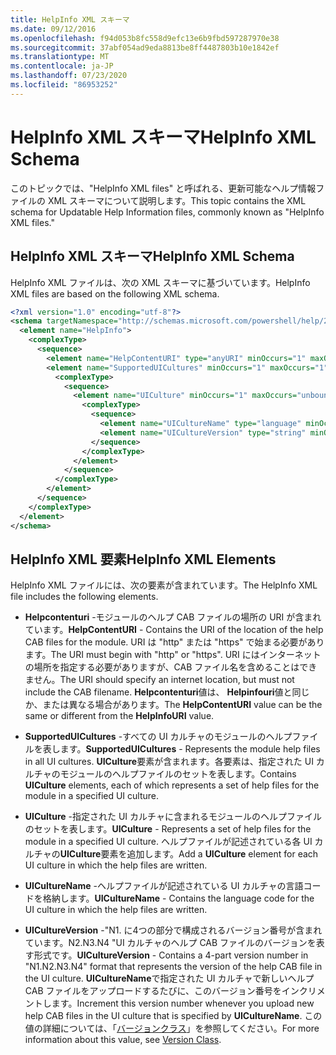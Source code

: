```yaml
---
title: HelpInfo XML スキーマ
ms.date: 09/12/2016
ms.openlocfilehash: f94d053b8fc558d9efc13e6b9fbd597287970e38
ms.sourcegitcommit: 37abf054ad9eda8813be8ff4487803b10e1842ef
ms.translationtype: MT
ms.contentlocale: ja-JP
ms.lasthandoff: 07/23/2020
ms.locfileid: "86953252"
---
```

# <a name="helpinfo-xml-schema"></a><span data-ttu-id="50fda-102">HelpInfo XML スキーマ</span><span class="sxs-lookup"><span data-stu-id="50fda-102">HelpInfo XML Schema</span></span>

<span data-ttu-id="50fda-103">このトピックでは、"HelpInfo XML files" と呼ばれる、更新可能なヘルプ情報ファイルの XML スキーマについて説明します。</span><span class="sxs-lookup"><span data-stu-id="50fda-103">This topic contains the XML schema for Updatable Help Information files, commonly known as "HelpInfo XML files."</span></span>

## <a name="helpinfo-xml-schema"></a><span data-ttu-id="50fda-104">HelpInfo XML スキーマ</span><span class="sxs-lookup"><span data-stu-id="50fda-104">HelpInfo XML Schema</span></span>

<span data-ttu-id="50fda-105">HelpInfo XML ファイルは、次の XML スキーマに基づいています。</span><span class="sxs-lookup"><span data-stu-id="50fda-105">HelpInfo XML files are based on the following XML schema.</span></span>

```xml
<?xml version="1.0" encoding="utf-8"?>
<schema targetNamespace="http://schemas.microsoft.com/powershell/help/2010/05" xmlns="http://www.w3.org/2001/XMLSchema">
  <element name="HelpInfo">
    <complexType>
      <sequence>
        <element name="HelpContentURI" type="anyURI" minOccurs="1" maxOccurs="1" />
        <element name="SupportedUICultures" minOccurs="1" maxOccurs="1">
          <complexType>
            <sequence>
              <element name="UICulture" minOccurs="1" maxOccurs="unbounded">
                <complexType>
                  <sequence>
                    <element name="UICultureName" type="language" minOccurs="1" maxOccurs="1" />
                    <element name="UICultureVersion" type="string" minOccurs="1" maxOccurs="1" />
                  </sequence>
                </complexType>
              </element>
            </sequence>
          </complexType>
        </element>
      </sequence>
    </complexType>
  </element>
</schema>
```

## <a name="helpinfo-xml-elements"></a><span data-ttu-id="50fda-106">HelpInfo XML 要素</span><span class="sxs-lookup"><span data-stu-id="50fda-106">HelpInfo XML Elements</span></span>

<span data-ttu-id="50fda-107">HelpInfo XML ファイルには、次の要素が含まれています。</span><span class="sxs-lookup"><span data-stu-id="50fda-107">The HelpInfo XML file includes the following elements.</span></span>

- <span data-ttu-id="50fda-108">**Helpcontenturi** -モジュールのヘルプ CAB ファイルの場所の URI が含まれています。</span><span class="sxs-lookup"><span data-stu-id="50fda-108">**HelpContentURI** - Contains the URI of the location of the help CAB files for the module.</span></span> <span data-ttu-id="50fda-109">URI は "http" または "https" で始まる必要があります。</span><span class="sxs-lookup"><span data-stu-id="50fda-109">The URI must begin with "http" or "https".</span></span> <span data-ttu-id="50fda-110">URI にはインターネットの場所を指定する必要がありますが、CAB ファイル名を含めることはできません。</span><span class="sxs-lookup"><span data-stu-id="50fda-110">The URI should specify an internet location, but must not include the CAB filename.</span></span> <span data-ttu-id="50fda-111">**Helpcontenturi**値は、 **Helpinfouri**値と同じか、または異なる場合があります。</span><span class="sxs-lookup"><span data-stu-id="50fda-111">The **HelpContentURI** value can be the same or different from the **HelpInfoURI** value.</span></span>

- <span data-ttu-id="50fda-112">**SupportedUICultures** -すべての UI カルチャのモジュールのヘルプファイルを表します。</span><span class="sxs-lookup"><span data-stu-id="50fda-112">**SupportedUICultures** - Represents the module help files in all UI cultures.</span></span> <span data-ttu-id="50fda-113">**UICulture**要素が含まれます。各要素は、指定された UI カルチャのモジュールのヘルプファイルのセットを表します。</span><span class="sxs-lookup"><span data-stu-id="50fda-113">Contains **UICulture** elements, each of which represents a set of help files for the module in a specified UI culture.</span></span>

- <span data-ttu-id="50fda-114">**UICulture** -指定された UI カルチャに含まれるモジュールのヘルプファイルのセットを表します。</span><span class="sxs-lookup"><span data-stu-id="50fda-114">**UICulture** - Represents a set of help files for the module in a specified UI culture.</span></span> <span data-ttu-id="50fda-115">ヘルプファイルが記述されている各 UI カルチャの**UICulture**要素を追加します。</span><span class="sxs-lookup"><span data-stu-id="50fda-115">Add a **UICulture** element for each UI culture in which the help files are written.</span></span>

- <span data-ttu-id="50fda-116">**UICultureName** -ヘルプファイルが記述されている UI カルチャの言語コードを格納します。</span><span class="sxs-lookup"><span data-stu-id="50fda-116">**UICultureName** - Contains the language code for the UI culture in which the help files are written.</span></span>

- <span data-ttu-id="50fda-117">**UICultureVersion** -"N1. に4つの部分で構成されるバージョン番号が含まれています。N2.N3.N4 "UI カルチャのヘルプ CAB ファイルのバージョンを表す形式です。</span><span class="sxs-lookup"><span data-stu-id="50fda-117">**UICultureVersion** - Contains a 4-part version number in "N1.N2.N3.N4" format that represents the version of the help CAB file in the UI culture.</span></span> <span data-ttu-id="50fda-118">**UICultureName**で指定された UI カルチャで新しいヘルプ CAB ファイルをアップロードするたびに、このバージョン番号をインクリメントします。</span><span class="sxs-lookup"><span data-stu-id="50fda-118">Increment this version number whenever you upload new help CAB files in the UI culture that is specified by **UICultureName**.</span></span> <span data-ttu-id="50fda-119">この値の詳細については、「[バージョンクラス](/dotnet/api/system.version)」を参照してください。</span><span class="sxs-lookup"><span data-stu-id="50fda-119">For more information about this value, see [Version Class](/dotnet/api/system.version).</span></span>
